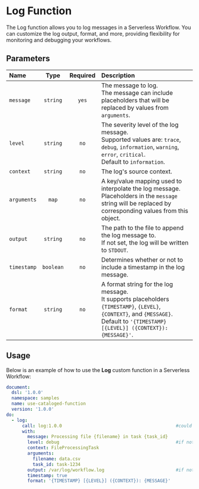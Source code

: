 # Log Function

The Log function allows you to log messages in a Serverless Workflow. You can customize the log output, format, and more, providing flexibility for monitoring and debugging your workflows.

## Parameters

| Name | Type | Required | Description |
|:-----|:----:|:--------:|:------------|
| `message` | `string` | `yes` | The message to log. <br>The message can include placeholders that will be replaced by values from `arguments`. |
| `level` | `string` | `no` | The severity level of the log message. <br>Supported values are: `trace`, `debug`, `information`, `warning`, `error`, `critical`. <br>Default to `information`. |
| `context` | `string` | `no` | The log's source context. |
| `arguments` | `map` | `no` | A key/value mapping used to interpolate the log message.<br>Placeholders in the `message` string will be replaced by corresponding values from this object. |
| `output` | `string` | `no` | The path to the file to append the log message to.<br>If not set, the log will be written to `STDOUT`. |
| `timestamp` | `boolean` | `no` | Determines whether or not to include a timestamp in the log message. |
| `format` | `string` | `no` | A format string for the log message.<br>It supports placeholders `{TIMESTAMP}`, `{LEVEL}`, `{CONTEXT}`, and `{MESSAGE}`.<br>Default to `'{TIMESTAMP} [{LEVEL}] ({CONTEXT}): {MESSAGE}'`. |

## Usage

Below is an example of how to use the **Log** custom function in a Serverless Workflow:

```yaml
document:
  dsl: '1.0.0'
  namespace: samples
  name: use-cataloged-function
  version: '1.0.0'
do:
  - log:
      call: log:1.0.0                                           #could also be called using the function's url instead: https://raw.githubusercontent.com/serverlessworkflow/catalog/main/functions/log/1.0.0/function.yaml
      with:
        message: Processing file {filename} in task {task_id}
        level: debug                                            #if not set, would default to 'information'
        context: FileProcessingTask                             
        arguments:
          filename: data.csv
          task_id: task-1234
        output: /var/log/workflow.log                           #if not set, the log would be printed to STDOUT
        timestamp: true
        format: '{TIMESTAMP} [{LEVEL}] ({CONTEXT}): {MESSAGE}'
```
